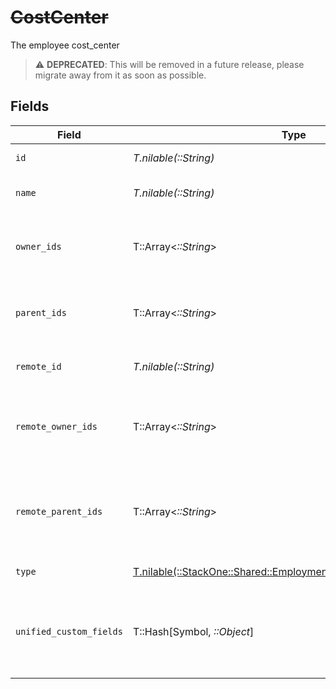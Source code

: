 # ~~CostCenter~~

The employee cost_center

> :warning: **DEPRECATED**: This will be removed in a future release, please migrate away from it as soon as possible.


## Fields

| Field                                                                                                                    | Type                                                                                                                     | Required                                                                                                                 | Description                                                                                                              | Example                                                                                                                  |
| ------------------------------------------------------------------------------------------------------------------------ | ------------------------------------------------------------------------------------------------------------------------ | ------------------------------------------------------------------------------------------------------------------------ | ------------------------------------------------------------------------------------------------------------------------ | ------------------------------------------------------------------------------------------------------------------------ |
| `id`                                                                                                                     | *T.nilable(::String)*                                                                                                    | :heavy_minus_sign:                                                                                                       | Unique identifier                                                                                                        | 8187e5da-dc77-475e-9949-af0f1fa4e4e3                                                                                     |
| `name`                                                                                                                   | *T.nilable(::String)*                                                                                                    | :heavy_minus_sign:                                                                                                       | The name of the group                                                                                                    | Engineering                                                                                                              |
| `owner_ids`                                                                                                              | T::Array<*::String*>                                                                                                     | :heavy_minus_sign:                                                                                                       | The list of group owner ids of the given group                                                                           | [<br/>"cxIQNjUyEDM0",<br/>"cxIQNjQzNzA0MQ"<br/>]                                                                         |
| `parent_ids`                                                                                                             | T::Array<*::String*>                                                                                                     | :heavy_minus_sign:                                                                                                       | The list of parent group ids of the given group                                                                          | [<br/>"cxIQNjUyNDM0",<br/>"cxIQNjQzNzI0MQ"<br/>]                                                                         |
| `remote_id`                                                                                                              | *T.nilable(::String)*                                                                                                    | :heavy_minus_sign:                                                                                                       | Provider's unique identifier                                                                                             | 8187e5da-dc77-475e-9949-af0f1fa4e4e3                                                                                     |
| `remote_owner_ids`                                                                                                       | T::Array<*::String*>                                                                                                     | :heavy_minus_sign:                                                                                                       | The list of remote group owner ids of the given group                                                                    | [<br/>"475364",<br/>"4327652"<br/>]                                                                                      |
| `remote_parent_ids`                                                                                                      | T::Array<*::String*>                                                                                                     | :heavy_minus_sign:                                                                                                       | Provider's list of parent group remote ids of the given group                                                            | [<br/>"652434",<br/>"6437241"<br/>]                                                                                      |
| `type`                                                                                                                   | [T.nilable(::StackOne::Shared::EmploymentSchemasCostCenterType)](../../models/shared/employmentschemascostcentertype.md) | :heavy_minus_sign:                                                                                                       | The type of the group                                                                                                    |                                                                                                                          |
| `unified_custom_fields`                                                                                                  | T::Hash[Symbol, *::Object*]                                                                                              | :heavy_minus_sign:                                                                                                       | Custom Unified Fields configured in your StackOne project                                                                | {<br/>"my_project_custom_field_1": "REF-1236",<br/>"my_project_custom_field_2": "some other value"<br/>}                 |